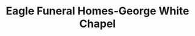 ---
title: "Eagle Funeral Homes-George White Chapel"
url: /litchfield/eagle-funeral-homes-george-white-chapel/
shop: Bestattungen
---